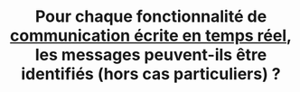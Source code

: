 ---
title: Pour chaque fonctionnalité de [communication écrite en temps réel](#communication-ecrite-en-temps-reel), les messages peuvent-ils être identifiés (hors cas particuliers) ?
---
